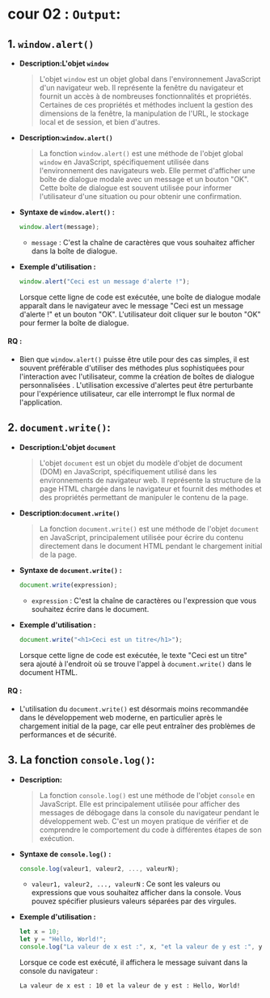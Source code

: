 # cour 02 : **``Output``:**

## 1. **`window.alert()`**

- **Description:L'objet `window`**

    >L'objet `window` est un objet global dans l'environnement JavaScript d'un navigateur web. Il représente la fenêtre du navigateur et fournit un accès à de nombreuses fonctionnalités et propriétés. Certaines de ces propriétés et méthodes incluent la gestion des dimensions de la fenêtre, la manipulation de l'URL, le stockage local et de session, et bien d'autres.

- **Description:`window.alert()`**

    >La fonction `window.alert()` est une méthode de l'objet global `window` en JavaScript, spécifiquement utilisée dans l'environnement des navigateurs web. Elle permet d'afficher une boîte de dialogue modale avec un message et un bouton "OK". Cette boîte de dialogue est souvent utilisée pour informer l'utilisateur d'une situation ou pour obtenir une confirmation.

- **Syntaxe de `window.alert()` :**

    ```javascript
    window.alert(message);
    ```

    - `message` : C'est la chaîne de caractères que vous souhaitez afficher dans la boîte de dialogue.


- **Exemple d'utilisation :**

    ```javascript
    window.alert("Ceci est un message d'alerte !");
    ```

    Lorsque cette ligne de code est exécutée, une boîte de dialogue modale apparaît dans le navigateur avec le message "Ceci est un message d'alerte !" et un bouton "OK". L'utilisateur doit cliquer sur le bouton "OK" pour fermer la boîte de dialogue.

#### RQ : 
- Bien que `window.alert()` puisse être utile pour des cas simples, il est souvent préférable d'utiliser des méthodes plus sophistiquées pour l'interaction avec l'utilisateur, comme la création de boîtes de dialogue personnalisées . L'utilisation excessive d'alertes peut être perturbante pour l'expérience utilisateur, car elle interrompt le flux normal de l'application.



## 2. **`document.write()`:**

- **Description:L'objet `document`**

    >L'objet `document` est un objet du modèle d'objet de document (DOM) en JavaScript, spécifiquement utilisé dans les environnements de navigateur web. Il représente la structure de la page HTML chargée dans le navigateur et fournit des méthodes et des propriétés permettant de manipuler le contenu de la page.


- **Description:`document.write()`**

    >La fonction `document.write()` est une méthode de l'objet `document` en JavaScript, principalement utilisée pour écrire du contenu directement dans le document HTML pendant le chargement initial de la page. 
    
    

- **Syntaxe de `document.write()` :**

    ```javascript
    document.write(expression);
    ```

    - `expression` : C'est la chaîne de caractères ou l'expression que vous souhaitez écrire dans le document.

- **Exemple d'utilisation :**

    ```javascript
    document.write("<h1>Ceci est un titre</h1>");
    ```

    Lorsque cette ligne de code est exécutée, le texte "Ceci est un titre" sera ajouté à l'endroit où se trouve l'appel à `document.write()` dans le document HTML.



#### RQ :

- L'utilisation du `document.write()` est désormais moins recommandée dans le développement web moderne, en particulier après le chargement initial de la page, car elle peut entraîner des problèmes de performances et de sécurité.
 


## 3. **La fonction `console.log()`:**  

- **Description:**

    >La fonction `console.log()` est une méthode de l'objet `console` en JavaScript. Elle est principalement utilisée pour afficher des messages de débogage dans la console du navigateur pendant le développement web. C'est un moyen pratique de vérifier et de comprendre le comportement du code à différentes étapes de son exécution.


- **Syntaxe de `console.log()` :**

    ```javascript
    console.log(valeur1, valeur2, ..., valeurN);
    ```

    - `valeur1, valeur2, ..., valeurN` : Ce sont les valeurs ou expressions que vous souhaitez afficher dans la console. Vous pouvez spécifier plusieurs valeurs séparées par des virgules.


- **Exemple d'utilisation :**

    ```javascript
    let x = 10;
    let y = "Hello, World!";
    console.log("La valeur de x est :", x, "et la valeur de y est :", y);
    ```

    Lorsque ce code est exécuté, il affichera le message suivant dans la console du navigateur :

    ```
    La valeur de x est : 10 et la valeur de y est : Hello, World!
    ```

